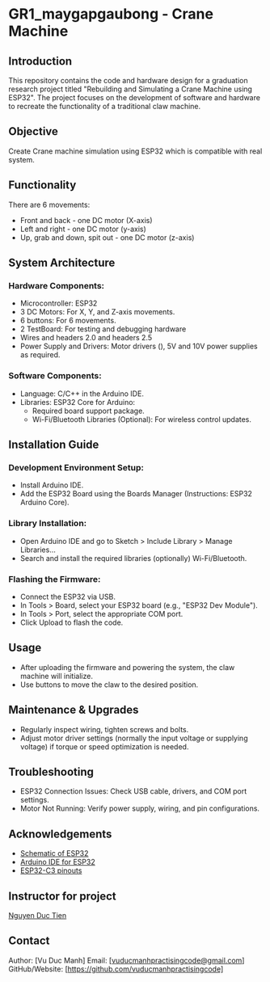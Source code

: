 
# GR1_maygapgaubong - Crane Machine

## Introduction 

This repository contains the code and hardware design for a graduation research project titled "Rebuilding and Simulating a Crane Machine using ESP32". The project focuses on the development of software and hardware to recreate the functionality of a traditional claw machine.

## Objective

Create Crane machine simulation using ESP32 which is compatible with real system.

## Functionality

There are 6 movements: 
- Front and back - one DC motor (X-axis)
- Left and right - one DC motor (y-axis)
- Up, grab and down, spit out - one DC motor (z-axis) 

## System Architecture

### Hardware Components:

- Microcontroller: ESP32
- 3 DC Motors: For X, Y, and Z-axis movements.
- 6 buttons: For 6 movements.
- 2 TestBoard: For testing and debugging hardware
- Wires and headers 2.0 and headers 2.5
- Power Supply and Drivers: Motor drivers (), 5V and 10V power supplies as required.

### Software Components:

- Language: C/C++ in the Arduino IDE.
- Libraries: ESP32 Core for Arduino: 
    - Required board support package.
    - Wi-Fi/Bluetooth Libraries (Optional): For wireless control updates.

## Installation Guide
### Development Environment Setup:

- Install Arduino IDE.
- Add the ESP32 Board using the Boards Manager (Instructions: ESP32 Arduino Core).

### Library Installation:

- Open Arduino IDE and go to Sketch > Include Library > Manage Libraries...
- Search and install the required libraries (optionally) Wi-Fi/Bluetooth.

### Flashing the Firmware:

- Connect the ESP32 via USB.
- In Tools > Board, select your ESP32 board (e.g., "ESP32 Dev Module").
- In Tools > Port, select the appropriate COM port.
- Click Upload to flash the code.

## Usage
- After uploading the firmware and powering the system, the claw machine will initialize.
- Use buttons to move the claw to the desired position.

## Maintenance & Upgrades
- Regularly inspect wiring, tighten screws and bolts.
- Adjust motor driver settings (normally the input voltage or supplying voltage) if torque or speed optimization is needed.

## Troubleshooting
- ESP32 Connection Issues: Check USB cable, drivers, and COM port settings.
- Motor Not Running: Verify power supply, wiring, and pin configurations.

## Acknowledgements

 - [Schematic of ESP32](https://docs.espressif.com/projects/esp-hardware-design-guidelines/en/latest/esp32c3/schematic-checklist.html)
 - [Arduino IDE for ESP32](https://randomnerdtutorials.com/projects-esp32/)
 - [ESP32-C3 pinouts](https://docs.espressif.com/projects/esp-idf/en/v5.0/esp32c3/hw-reference/esp32c3/user-guide-devkitm-1.html)

## Instructor for project
[Nguyen Duc Tien](https://soict.hust.edu.vn/ths-nguyen-duc-tien.html)

## Contact
Author: [Vu Duc Manh]
Email: [vuducmanhpractisingcode@gmail.com]
GitHub/Website: [https://github.com/vuducmanhpractisingcode]

